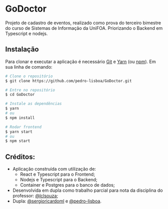 # GoDoctor
Projeto de cadastro de eventos, realizado como prova do terceiro bimestre do curso de Sistemas de Informação da UniFOA. Priorizando o Backend em Typescript e nodejs.

## Instalação

Para clonar e executar a aplicação é necessário [Git](https://git-scm.com) e [Yarn](https://yarnpkg.com/) (ou [npm](http://npmjs.com)). Em sua linha de comando:

```bash
# Clone o repositório
$ git clone https://github.com/pedro-lisboa/GoDoctor.git

# Entre no repositório
$ cd GoDoctor

# Instale as dependências
$ yarn
# ou
$ npm install
```
```bash
# Rodar frontend
$ yarn start
# ou
$ npm start
```

## Créditos:
- Aplicação construída com utilização de:
   - React e Typescript para o Frontend;
   - Nodejs e Typescript para o Backend;
   - Container e Postgres para o banco de dados;
- Desenvolvida em dupla como trabalho parcial para nota da disciplina do professor: [@lclsouza](https://github.com/lclsouza);
- Dupla: [@sergioricardoml](https://github.com/sergioricardoml) e [@pedro-lisboa](https://github.com/pedro-lisboa).
